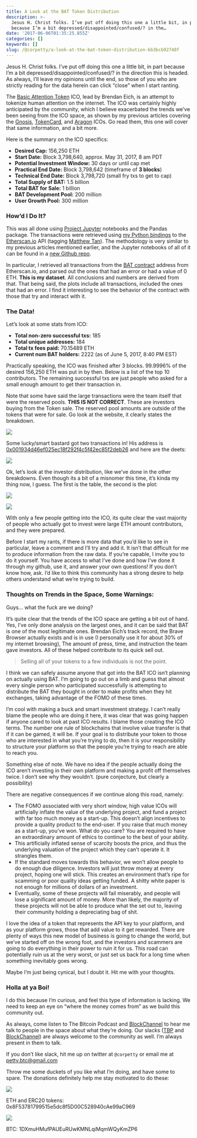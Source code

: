 ```yaml
---
title: A Look at the BAT Token Distribution
description: >-
  Jesus H. Christ folks. I’ve put off doing this one a little bit, in part
  because I’m a bit depressed/disappointed/confused/? in the…
date: '2017-06-06T01:35:25.855Z'
categories: []
keywords: []
slug: /@corpetty/a-look-at-the-bat-token-distribution-bb3bcb92748f
---
```


Jesus H. Christ folks. I’ve put off doing this one a little bit, in part because I’m a bit depressed/disappointed/confused/? in the direction this is headed. As always, I’ll leave my opinions until the end, so those of you who are strictly reading for the data herein can click “close” when I start ranting.

The [Basic Attention Token](https://basicattentiontoken.org/index.html) ICO, lead by Brendan Eich, is an attempt to tokenize human attention on the internet. The ICO was certainly highly anticipated by the community, which I believe exacerbated the trends we’ve been seeing from the ICO space, as shown by my previous articles covering the [Gnosis](https://keepingstock.net/a-look-at-the-gnosis-dutch-auction-distribution-25c2ccac2d9d), [TokenCard](https://medium.com/the-bitcoin-podcast-blog/a-look-at-the-tokencard-ico-investor-distribution-cddeb6f534f9), and [Aragon](https://medium.com/blockchannel/a-look-at-the-aragon-ico-investment-distribution-a78f601229d8) ICOs. Go read them, this one will cover that same information, and a bit more.

Here is the summary on the ICO specifics:

*   **Desired Cap:** 156,250 ETH
*   **Start Date:** Block 3,798,640, approx. May 31, 2017, 8 am PDT
*   **Potential Investment Window:** 30 days or until cap met
*   **Practical End Date:** Block 3,798,642 (timeframe of **3 blocks**)
*   **Technical End Date:** Block 3,798,720 (small fry txs to get to cap)
*   **Total Supply of BAT:** 1.5 billion
*   **Total BAT for Sale:** 1 billion
*   **BAT Development Pool:** 200 million
*   **User Growth Pool:** 300 million

### How’d I Do It?

This was all done using [Project Jupyter](https://medium.com/u/9cdd90635810) notebooks and the Pandas package. The transactions were retrieved using [my Python bindings](https://github.com/corpetty/py-etherscan-api) to the [Etherscan.io](https://etherscan.io/) API (tagging [Matthew Tan](https://medium.com/u/9e71117bf4d7)). The methodology is very similar to my previous articles mentioned earlier, and the Jupyter notebooks of all of it can be found in a [new Github repo](https://github.com/corpetty/ICO_analysis).

In particular, I retrieved all transactions from the [BAT contract](https://etherscan.io/token/BAT) address from Etherscan.io, and parsed out the ones that had an error or had a value of 0 ETH. **This is my dataset**. All conclusions and numbers are derived from that. That being said, the plots include all transactions, included the ones that had an error. I find it interesting to see the behavior of the contract with those that try and interact with it.

### The Data!

Let’s look at some stats from ICO:

*   **Total non-zero successful txs:** 185
*   **Total unique addresses:** 184
*   **Total tx fees paid:** 70.15489 ETH
*   **Current num BAT holders:** 2222 (as of June 5, 2017, 8:40 PM EST)

Practically speaking, the ICO was finished after 3 blocks. 99.9996% of the desired 156,250 ETH was put in by then. Below is a list of the top 10 contributors. The remaining successful txs are just people who asked for a small enough amount to get their transaction in.

Note that some have said the large transactions were the team itself that were the reserved pools. **THIS IS NOT CORRECT**. These are investors buying from the Token sale. The reserved pool amounts are outside of the tokens that were for sale. Go look at the website, it clearly states the breakdown.

![](/images/medium/1__q4C1XP7__Y0PsIMQ02LRCzA.png)

Some lucky/smart bastard got two transactions in! His address is [0x001934d46ef025ec18f292f4c5f42ec85f2deb26](https://etherscan.io/address/0x001934d46ef025ec18f292f4c5f42ec85f2deb26) and here are the deets:

![](/images/medium/1__f9BHXXLiqNbpDZnEWCVG6A.png)

Ok, let’s look at the investor distribution, like we’ve done in the other breakdowns. Even though its a bit of a misnomer this time, it’s kinda my thing now, I guess. The first is the table, the second is the plot:

![](/images/medium/1__b6eyWYYiDeTxRZUaNPDbJg.png)

![](/images/medium/1__CFFNZXTqlov4R6AYYIYFOg.png)

With only a few people getting into the ICO, its quite clear the vast majority of people who actually got to invest were large ETH amount contributors, and they were prepared.

Before I start my rants, if there is more data that you’d like to see in particular, leave a comment and I’ll try and add it. It isn’t that difficult for me to produce information from the raw data. If you’re capable, I invite you to do it yourself. You have access to what I’ve done and how I’ve done it through my github, use it, and answer your own questions! If you don’t know how, ask. I’d like to think this community has a strong desire to help others understand what we’re trying to build.

### Thoughts on Trends in the Space, Some Warnings:

Guys… what the fuck are we doing?

It’s quite clear that the trends of the ICO space are getting a bit out of hand. Yes, I’ve only done analysis on the largest ones, and it can be said that BAT is one of the most legitimate ones. Brendan Eich’s track record, the Brave Browser actually exists and is in use (I personally use it for about 30% of my internet browsing), The amount of press, time, and instruction the team gave investors. All of these helped contribute to its quick sell out.

> Selling all of your tokens to a few individuals is not the point.

I think we can safely assume anyone that got into the BAT ICO isn’t planning on actually using BAT. I’m going to go out on a limb and guess that almost every single person who participated successfully is attempting to distribute the BAT they bought in order to make profits when they hit exchanges, taking advantage of the FOMO of these times.

I’m cool with making a buck and smart investment strategy. I can’t really blame the people who are doing it here, it was clear that was going happen if anyone cared to look at past ICO results. I blame those creating the ICO terms. The number one rule of blockchains that involve value transfer is that if it can be gamed, it will be. If your goal is to distribute your token to those who are interested in what you’re trying to do, then it is your responsibility to structure your platform so that the people you’re trying to reach are able to reach you.

Something else of note. We have no idea if the people actually doing the ICO aren’t investing in their own platform and making a profit off themselves twice. I don’t see why they wouldn’t. (pure conjecture, but clearly a possibility)

There are negative consequences if we continue along this road, namely:

*   The FOMO associated with very short window, high value ICOs will artificially inflate the value of the underlying project, and fund a project with far too much money as a start-up. This doesn’t align incentives to provide a quality product to the end-user. If you raise that much money as a start-up, you’ve won. What do you care? You are required to have an extraordinary amount of ethics to continue to the best of your ability.
*   This artificially inflated sense of scarcity boosts the price, and thus the underlying valuation of the project which they can’t operate it. It strangles them.
*   If the standard moves towards this behavior, we won’t allow people to do enough due diligence. Investors will just throw money at every project, hoping one will stick. This creates an environment that’s ripe for scamming or poor quality ideas getting funded. A shitty white paper is not enough for millions of dollars of an investment.
*   Eventually, some of these projects will fail miserably, and people will lose a significant amount of money. More than likely, the majority of these projects will not be able to produce what the set out to, leaving their community holding a depreciating bag of shit.

I love the idea of a token that represents the API key to your platform, and as your platform grows, those that add value to it get rewarded. There are plenty of ways this new model of business is going to change the world, but we’ve started off on the wrong foot, and the investors and scammers are going to do everything in their power to ruin it for us. This road can potentially ruin us at the very worst, or just set us back for a long time when something inevitably goes wrong.

Maybe I’m just being cynical, but I doubt it. Hit me with your thoughts.

### Holla at ya Boi!

I do this because I’m curious, and feel this type of information is lacking. We need to keep an eye on “where the money comes from” as we build this community out.

As always, come listen to The Bitcoin Podcast and [BlockChannel](https://medium.com/u/211d5b924366) to hear me talk to people in the space about what they’re doing. Our slacks ([TBP](https://thebitcoinpodcast.signup.team/) and [BlockChannel](https://blockchannel.signup.team/)) are always welcome to the community as well. I’m always present in them to talk.

If you don’t like slack, hit me up on twitter at `@corpetty` or email me at petty.btc@gmail.com

Throw me some duckets of you like what I’m doing, and have some to spare. The donations definitely help me stay motivated to do these:

![](/images/medium/1__7Yj8YalSMYmZJ5ALAzk__kg.png)

ETH and ERC20 tokens: 0x8F53781799515e5dc8f5D00C528940cAe99aC969

![](/images/medium/1__GaRyRFam9FLWhNikP8GDHw.png)

BTC: 1DXmuHMufPAUEuRUwKMNLqiMqmWQyKmZP6